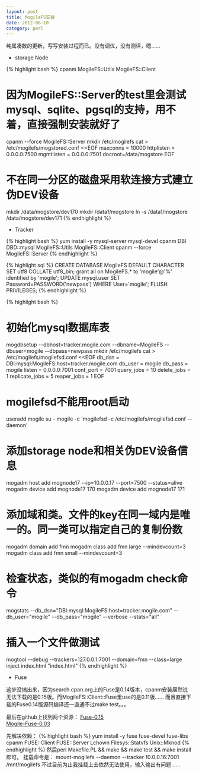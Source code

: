 ```yaml
---
layout: post
title: MogileFS安装
date: 2012-06-10
category: perl
---
```


纯属凑数的更新，写写安装过程而已。没有调优，没有测评，嗯……

* storage Node

{% highlight bash %}
cpanm MogileFS::Utils MogileFS::Client
# 因为MogileFS::Server的test里会测试mysql、sqlite、pgsql的支持，用不着，直接强制安装就好了
cpanm --force MogileFS::Server
mkdir /etc/mogilefs
cat > /etc/mogilefs/mogstored.conf <<EOF
maxconns = 10000
httplisten = 0.0.0.0:7500
mgmtlisten = 0.0.0.0:7501
docroot=/data/mogstore
EOF
# 不在同一分区的磁盘采用软连接方式建立伪DEV设备
mkdir /data/mogstore/dev170
mkdir /data1/mogstore
ln -s /data1/mogstore /data/mogstore/dev171
{% endhighlight %}

* Tracker

{% highlight bash %}
yum install -y mysql-server mysql-devel
cpanm DBI DBD::mysql MogileFS::Utils MogileFS::Client
cpanm --force MogileFS::Server
{% endhighlight %}

{% highlight sql %}
CREATE DATABASE MogileFS DEFAULT CHARACTER SET utf8 COLLATE utf8_bin;
grant all on MogileFS.* to 'mogile'@'%' identified by 'mogile';
UPDATE mysql.user SET Password=PASSWORD('newpass') WHERE User='mogile';
FLUSH PRIVILEGES;
{% endhighlight %}

{% highlight bash %}
# 初始化mysql数据库表
mogdbsetup --dbhost=tracker.mogile.com --dbname=MogileFS --dbuser=mogile --dbpass=newpass
mkdir /etc/mogilefs
cat > /etc/mogilefs/mogilefsd.conf <<EOF
db_dsn = DBI:mysql:MogileFS:host=tracker.mogile.com
db_user = mogile
db_pass = mogile
listen = 0.0.0.0:7001
conf_port = 7001
query_jobs = 10
delete_jobs = 1
replicate_jobs = 5
reaper_jobs = 1
EOF
# mogilefsd不能用root启动
useradd mogile
su - mogile -c 'mogilefsd -c /etc/mogilefs/mogilefsd.conf --daemon'
# 添加storage node和相关伪DEV设备信息
mogadm host add mognode17 --ip=10.0.0.17 --port=7500 --status=alive
mogadm device add mognode17 170
mogadm device add mognode17 171
# 添加域和类。文件的key在同一域内是唯一的。同一类可以指定自己的复制份数
mogadm domain add fmn
mogadm class add fmn large --mindevcount=3
mogadm class add fmn small --mindevcount=3
# 检查状态，类似的有mogadm check命令
mogstats --db_dsn="DBI:mysql:MogileFS:host=tracker.mogile.com" --db_user="mogile" --db_pass="mogile" --verbose --stats="all"
# 插入一个文件做测试
mogtool --debug --trackers=127.0.0.1:7001 --domain=fmn --class=large inject index.html "index.html"
{% endhighlight %}

* Fuse

这步没搞出来，因为search.cpan.org上的Fuse是0.14版本，cpanm安装居然说无法下载的是0.15版。而MogileFS::Client::Fuse里use的是0.11版……
而且直接下载的Fuse0.14版源码编译还一直通不过make test。。。

最后在github上找到两个资源：
[Fuse-0.15](https://github.com/dpavlin/perl-fuse)    
[Mogile-Fuse-0.03](https://github.com/frett/MogileFS-Fuse)    

先解决依赖：
{% highlight bash %}
yum install -y fuse fuse-devel fuse-libs
cpanm FUSE::Client FUSE::Server Lchown Filesys::Statvfs Unix::Mknod
{% endhighlight %}
然后perl Makefile.PL && make && make test && make install即可。
挂载命令是：
mount-mogilefs --daemon --tracker 10.0.0.16:7001 /mnt/mogilefs
不过目前为止我挂载上去依然无法使用，输入输出有问题……
